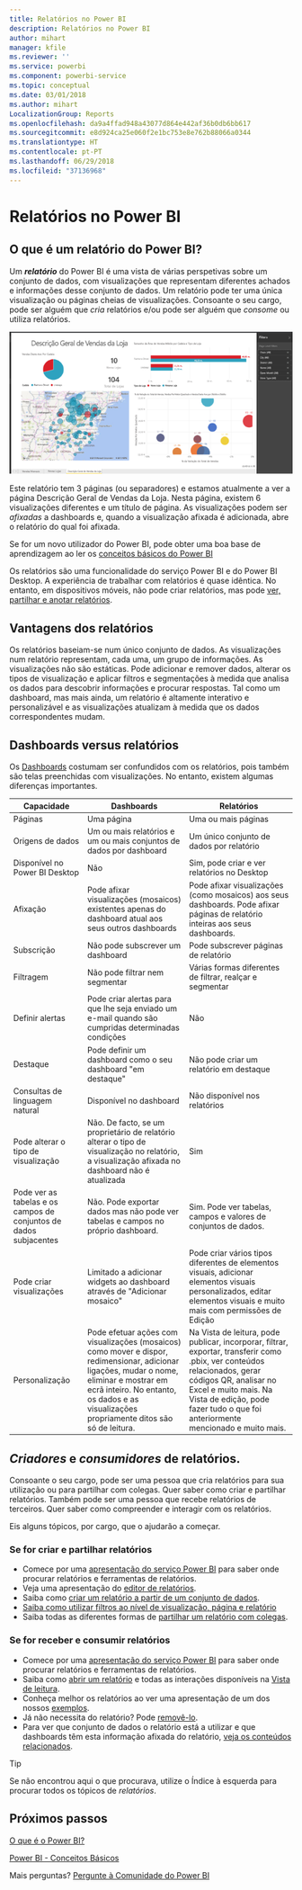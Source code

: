 ```yaml
---
title: Relatórios no Power BI
description: Relatórios no Power BI
author: mihart
manager: kfile
ms.reviewer: ''
ms.service: powerbi
ms.component: powerbi-service
ms.topic: conceptual
ms.date: 03/01/2018
ms.author: mihart
LocalizationGroup: Reports
ms.openlocfilehash: da9a4ffad948a43077d864e442af36b0db6bb617
ms.sourcegitcommit: e8d924ca25e060f2e1bc753e8e762b88066a0344
ms.translationtype: HT
ms.contentlocale: pt-PT
ms.lasthandoff: 06/29/2018
ms.locfileid: "37136968"
---
```

# <a name="reports-in-power-bi"></a>Relatórios no Power BI
## <a name="what-is-a-power-bi-report"></a>O que é um relatório do Power BI?
Um ***relatório*** do Power BI é uma vista de várias perspetivas sobre um conjunto de dados, com visualizações que representam diferentes achados e informações desse conjunto de dados.  Um relatório pode ter uma única visualização ou páginas cheias de visualizações. Consoante o seu cargo, pode ser alguém que *cria* relatórios e/ou pode ser alguém que *consome* ou utiliza relatórios.

![página de relatório](media/service-reports/reportview.png)

Este relatório tem 3 páginas (ou separadores) e estamos atualmente a ver a página Descrição Geral de Vendas da Loja. Nesta página, existem 6 visualizações diferentes e um título de página. As visualizações podem ser *afixadas* a dashboards e, quando a visualização afixada é adicionada, abre o relatório do qual foi afixada.

Se for um novo utilizador do Power BI, pode obter uma boa base de aprendizagem ao ler os [conceitos básicos do Power BI](service-basic-concepts.md)

Os relatórios são uma funcionalidade do serviço Power BI e do Power BI Desktop. A experiência de trabalhar com relatórios é quase idêntica. No entanto, em dispositivos móveis, não pode criar relatórios, mas pode [ver, partilhar e anotar relatórios](mobile-reports-in-the-mobile-apps.md).

## <a name="advantages-of-reports"></a>Vantagens dos relatórios
Os relatórios baseiam-se num único conjunto de dados. As visualizações num relatório representam, cada uma, um grupo de informações. As visualizações não são estáticas. Pode adicionar e remover dados, alterar os tipos de visualização e aplicar filtros e segmentações à medida que analisa os dados para descobrir informações e procurar respostas. Tal como um dashboard, mas mais ainda, um relatório é altamente interativo e personalizável e as visualizações atualizam à medida que os dados correspondentes mudam.

## <a name="dashboards-versus-reports"></a>Dashboards versus relatórios
Os [Dashboards](service-dashboards.md) costumam ser confundidos com os relatórios, pois também são telas preenchidas com visualizações. No entanto, existem algumas diferenças importantes.  

| **Capacidade** | **Dashboards** | **Relatórios** |
| --- | --- | --- |
| Páginas |Uma página |Uma ou mais páginas |
| Origens de dados |Um ou mais relatórios e um ou mais conjuntos de dados por dashboard |Um único conjunto de dados por relatório |
| Disponível no Power BI Desktop |Não |Sim, pode criar e ver relatórios no Desktop |
| Afixação |Pode afixar visualizações (mosaicos) existentes apenas do dashboard atual aos seus outros dashboards |Pode afixar visualizações (como mosaicos) aos seus dashboards. Pode afixar páginas de relatório inteiras aos seus dashboards. |
| Subscrição |Não pode subscrever um dashboard |Pode subscrever páginas de relatório |
| Filtragem |Não pode filtrar nem segmentar |Várias formas diferentes de filtrar, realçar e segmentar |
| Definir alertas |Pode criar alertas para que lhe seja enviado um e-mail quando são cumpridas determinadas condições |Não |
| Destaque |Pode definir um dashboard como o seu dashboard "em destaque" |Não pode criar um relatório em destaque |
| Consultas de linguagem natural |Disponível no dashboard |Não disponível nos relatórios |
| Pode alterar o tipo de visualização |Não. De facto, se um proprietário de relatório alterar o tipo de visualização no relatório, a visualização afixada no dashboard não é atualizada |Sim |
| Pode ver as tabelas e os campos de conjuntos de dados subjacentes |Não. Pode exportar dados mas não pode ver tabelas e campos no próprio dashboard. |Sim. Pode ver tabelas, campos e valores de conjuntos de dados. |
| Pode criar visualizações |Limitado a adicionar widgets ao dashboard através de "Adicionar mosaico" |Pode criar vários tipos diferentes de elementos visuais, adicionar elementos visuais personalizados, editar elementos visuais e muito mais com permissões de Edição |
| Personalização |Pode efetuar ações com visualizações (mosaicos) como mover e dispor, redimensionar, adicionar ligações, mudar o nome, eliminar e mostrar em ecrã inteiro. No entanto, os dados e as visualizações propriamente ditos são só de leitura. |Na Vista de leitura, pode publicar, incorporar, filtrar, exportar, transferir como .pbix, ver conteúdos relacionados, gerar códigos QR, analisar no Excel e muito mais.  Na Vista de edição, pode fazer tudo o que foi anteriormente mencionado e muito mais. |

## <a name="report-creators-and-report-consumers"></a>***Criadores*** e ***consumidores*** de relatórios.
Consoante o seu cargo, pode ser uma pessoa que cria relatórios para sua utilização ou para partilhar com colegas. Quer saber como criar e partilhar relatórios. Também pode ser uma pessoa que recebe relatórios de terceiros. Quer saber como compreender e interagir com os relatórios.

Eis alguns tópicos, por cargo, que o ajudarão a começar.

### <a name="if-you-will-be-creating-and-sharing-reports"></a>Se for criar e partilhar relatórios
* Comece por uma [apresentação do serviço Power BI](service-basic-concepts.md) para saber onde procurar relatórios e ferramentas de relatórios.
* Veja uma apresentação do [editor de relatórios](service-the-report-editor-take-a-tour.md).
* Saiba como [criar um relatório a partir de um conjunto de dados](service-report-create-new.md).
* [Saiba como utilizar filtros ao nível de visualização, página e relatório](power-bi-how-to-report-filter.md)
* Saiba todas as diferentes formas de [partilhar um relatório com colegas](service-share-dashboards.md).

### <a name="if-you-will-be-receiving-and-consuming-reports"></a>Se for receber e consumir relatórios
* Comece por uma [apresentação do serviço Power BI](service-basic-concepts.md) para saber onde procurar relatórios e ferramentas de relatórios.
* Saiba como [abrir um relatório](service-report-open.md) e todas as interações disponíveis na [Vista de leitura](service-reading-view-and-editing-view.md).
* Conheça melhor os relatórios ao ver uma apresentação de um dos nossos [exemplos](sample-tutorial-connect-to-the-samples.md).  
* Já não necessita do relatório? Pode [removê-lo](service-delete.md).
* Para ver que conjunto de dados o relatório está a utilizar e que dashboards têm esta informação afixada do relatório, [veja os conteúdos relacionados](service-related-content.md).

> [!TIP]
> Se não encontrou aqui o que procurava, utilize o Índice à esquerda para procurar todos os tópicos de *relatórios*.
> 
> 

## <a name="next-steps"></a>Próximos passos
[O que é o Power BI?](power-bi-overview.md) 

[Power BI - Conceitos Básicos](service-basic-concepts.md)

Mais perguntas? [Pergunte à Comunidade do Power BI](http://community.powerbi.com/)

